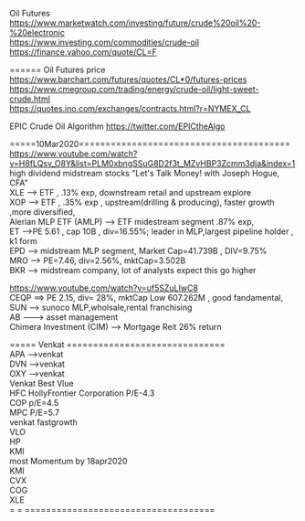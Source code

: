 
Oil Futures  
https://www.marketwatch.com/investing/future/crude%20oil%20-%20electronic     
https://www.investing.com/commodities/crude-oil      
https://finance.yahoo.com/quote/CL=F      

====== Oil Futures price     
https://www.barchart.com/futures/quotes/CL*0/futures-prices     
https://www.cmegroup.com/trading/energy/crude-oil/light-sweet-crude.html     
https://quotes.ino.com/exchanges/contracts.html?r=NYMEX_CL

EPIC Crude Oil Algorithm https://twitter.com/EPICtheAlgo    

=====10Mar2020========================================    
https://www.youtube.com/watch?v=H8fLQsv_O8Y&list=PLM0xbngSSuG8D2f3t_MZvHBP3Zcmm3dja&index=1     
high dividend midstream stocks  "Let's Talk Money! with Joseph Hogue, CFA"    
XLE --> ETF , .13% exp,  downstream retail and upstream explore   
XOP --> ETF , .35% exp , upstream(drilling & producing), faster growth ,more diversified,   
Alerian MLP ETF (AMLP) --> ETF midestream segment .87% exp,   
ET -->PE 5.61 , cap 10B , div=16.55%; leader in MLP,largest pipeline holder , k1 form      
EPD --> midstream MLP segment, Market Cap=41.739B , DIV=9.75%    
MRO --> PE=7.46, div=2.56%, mktCap=3.502B   
BKR --> midstream company, lot of analysts expect  this go higher      
 

https://www.youtube.com/watch?v=uf5SZuLIwC8     
CEQP ==> PE 2.15, div= 28%, mktCap Low 607.262M , good fandamental,     
SUN -->  sunoco  MLP,wholsale,rental franchising    
AB --->   asset management   
Chimera Investment (CIM) --> Mortgage Reit  26% return 

===== Venkat  ==============================        
APA   -->venkat   
DVN   -->venkat    
OXY   -->venkat   
Venkat Best Vlue    
HFC HollyFrontier Corporation    P/E-4.3    
COP  p/E=4.5    
MPC  P/E=5.7    
venkat  fastgrowth    
VLO    
HP     
KMI    
most Momentum by 18apr2020     
KMI    
CVX   
COG   
XLE    
= = ====================================


